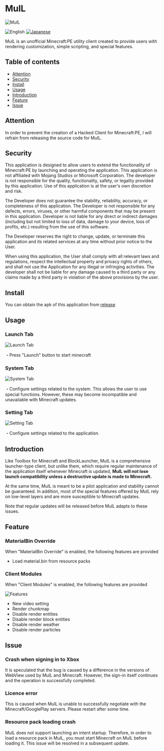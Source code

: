 # MulL

![MulL](https://enuwbt.neocities.org/images/ic_mull.png)

![English](https://img.shields.io/badge/English-inactive?style=for-the-badge)
[![Japanese](https://img.shields.io/badge/Japanese-informational?style=for-the-badge)](README-ja.md)

MulL is an unofficial Minecraft:PE utility client created to provide users with rendering customization, simple scripting, and special features.

## Table of contents

- [Attention](#attention)
- [Security](#security)
- [Install](#install)
- [Usage](#usage)
- [Introduction](#Introduction)
- [Feature](#feature)
- [Issue](#issue)

## Attention

In order to prevent the creation of a Hacked Client for Minecraft:PE, I will refrain from releasing the source code for MulL.

## Security

This application is designed to allow users to extend the functionality of Minecraft:PE by launching and operating the application. This application is not affiliated with Mojang Studios or Microsoft Corporation. The developer is not responsible for the quality, functionality, safety, or legality provided by this application. Use of this application is at the user's own discretion and risk.

The Developer does not guarantee the stability, reliability, accuracy, or completeness of this application. The Developer is not responsible for any defects, errors, viruses, or other harmful components that may be present in this application. Developer is not liable for any direct or indirect damages (including but not limited to loss of data, damage to your device, loss of profits, etc.) resulting from the use of this software.

The Developer reserves the right to change, update, or terminate this application and its related services at any time without prior notice to the User.

When using this application, the User shall comply with all relevant laws and regulations, respect the intellectual property and privacy rights of others, and shall not use the Application for any illegal or infringing activities. The developer shall not be liable for any damage caused to a third party or any claims made by a third party in violation of the above provisions by the user.

## Install

You can obtain the apk of this application from [release]()

## Usage

### Launch Tab
![Launch Tab](https://enuwbt.neocities.org/images/mull_launch_tab.jpg)

・Press "Launch" button to start minecraft

### System Tab
![System Tab](https://enuwbt.neocities.org/images/mull_system_tab.jpg)

・Configure settings related to the system. This allows the user to use special functions. However, these may become incompatible and unavailable with Minecraft updates.

### Setting Tab
![Setting Tab](https://enuwbt.neocities.org/images/mull_setting_tab.jpg)

・Configure settings related to the application.

## Introduction

Like Toolbox for Minecraft and BlockLauncher, MulL is a comprehensive launcher-type client, but unlike them, which require regular maintenance of the application itself whenever Minecraft is updated, **MulL will not lose launch compatibility unless a destructive update is made to Minecraft.**

At the same time, MulL is meant to be a pilot application and stability cannot be guaranteed. In addition, most of the special features offered by MulL rely on low-level layers and are more susceptible to Minecraft updates.

Note that regular updates will be released before MulL adapts to these issues.

## Feature

### MaterialBin Override

When "MaterialBin Override" is enabled, the following features are provided

- Load material.bin from resource packs

### Client Modules

When "Client Modules" is enabled, the following features are provided

![Features](https://enuwbt.neocities.org/images/mull_features.jpg)

- New video setting
- Render chunkmap
- Disable render entities
- Disable render block entities
- Disable render weather
- Disable render particles

## Issue

### Crash when signing in to Xbox

It is speculated that the bug is caused by a difference in the versions of WebView used by MulL and Minecraft.
However, the sign-in itself continues and the operation is successfully completed.

### Licence error

This is caused when MulL is unable to successfully negotiate with the Minecraft/GooglePlay servers.
Please restart after some time.

### Resource pack loading crash

MulL does not support launching an intent startup.
Therefore, in order to load a resource pack in MulL, you must start Minecraft on MulL before loading it.
This issue will be resolved in a subsequent update.
